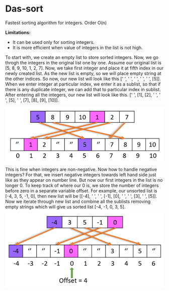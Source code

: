 # Das-sort
Fastest sorting algorithm for integers. Order O(n)

**Limitations:**
* It can be used only for sorting integers.
* It is more efficient when value of integers in the list is not high. 

<p> To start with, we create an empty list to store sorted integers. Now, we go throgh the integers in the original list one by one. Assume our original list is [5, 8, 9, 10, 1, 2, 7]. Now, we take first integer and place it at fifth index in our newly created list. As the new list is empty, so we will place empty string at the other indices. So now, our new list will look like this [' ', ' ', ' ', ' ', ' ', [5]]. When we enter integer at particular index, we enter it as a sublist, so that if there is any duplicate integer, we can add that to particular index in sublist. After entering all the integers, our new list will look like this. [' ', [1], [2], ' ', ' ', [5], ' ', [7], [8], [9], [10]]. </p>

![alt text](Sorting_Positive.png)

<p>
This is fine when integers are non-negative. Now how to handle negative integers? For that, we insert negative integers towards left hand side just like as they appear on number line. But now our first integers in the list is no longer 0. To keep track of where our 0 is, we store the number of integers before zero in a separate variable offset. For example, our unsorted list is [-4, 3, 5, -1, 0], then new list will be [[-4], ' ', ' ', [-1], [0], ' ', ' ', [3], ' ', [5]]. Now we iterate through new list and combine all the sublists removing empty strings which will give us sorted list [-4, -1, 0, 3, 5]. </p>

![alt text](Sorting_all.png)













